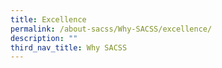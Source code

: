 ```yaml
---
title: Excellence
permalink: /about-sacss/Why-SACSS/excellence/
description: ""
third_nav_title: Why SACSS
---
```

